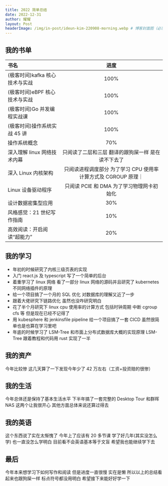 ```yaml
---
title: 2022 简单总结
date: 2022-12-31
author: 耀耀
layout: Post
headerImage: /img/in-post/ideun-kim-220908-morning.webp # 博客封面图（必须，即使上一项选了 false，因为图片也需要在首页显示）
---
```


## 我的书单

| 书名                           |                              进度                              |
|:------------------------------ |:--------------------------------------------------------------:|
| (极客时间)kafka 核心技术与实战 |                              100%                              |
| (极客时间)eBPF 核心技术与实战  |                              100%                              |
| (极客时间)Go 并发编程实战课    |                              100%                              |
| (极客时间)操作系统实战 45 讲   |                              100%                              |
| 操作系统概念                   |                              70%                               |
| 深入理解 linux 网络技术内幕    |       只阅读了二层和三层 翻译的跟狗屎一样 是在读不下去了       |
| 深入 Linux 内核架构            | 只阅读进程调度部分 为了学习 CPU 使用率计算方式及 CGROUP 原理｜ |
| Linux 设备驱动程序             |             只阅读 PCIE 和 DMA 为了学习物理网卡初始化             |
| 设计数据密集型应用             |                              30%                               |
| 风格感觉：21 世纪写作指南       |                              10%                               |
| 高效阅读：开启阅读“超能力”                               |    20%                                                            |

## 我的学习

- 年初的时候研究了内核三级页表的实现
- 入门 react.js 及 typescript 写了一个简单的后台
- 着重学习了 linux 网络 看了一部分 linux 网络的源码并且研究了 kubernetes 不同网络插件的原理
- 给一个项目搞了一个月的 SQL 优化 对数据库的理解又近了一步
- 跟着大佬研究下链路优化 虽然也没咋研究明白
- 花了半个月研究下 linux cpu 使用率的计算方式 包括时钟周期 中断 cgroup cfs 等 但是现在已经不记得了
- 用 kubesphere 和 jenkinsfile pipeline 给一个项目搞了一套 CICD 虽然很简单也是也算在学习里吧
- 年底的时候学习了 LSM-Tree 和市面上分布式数据库大概的实现原理 LSM-Tree 跟着教程和代码用 rust 实现了一半

## 我的资产

今年比较惨 这几天算了一下发现今年少了 42 万左右（工资+投资赔的很惨）

## 我的生活

今年总体还是保持了基本生活水平 下半年搞了一套完整的 Desktop Tour 和群晖 NAS 这两个让我很开心 其他方面总体来说还算过得去

## 我的英语

这个东西说了实在太惭愧了 今年上了应该有 20 多节课 学了好几年(其实没怎么学) 也一直没怎么学明白  目前看不会英语基本等于文盲
希望我也能继续学下去

## 最后

今年本来想学习下如何写作和阅读 但是进度一直很慢 实在是懒 所以以上的总结看起来也跟狗屎一样 标点符号都没用明白 希望接下来能好好学一下
